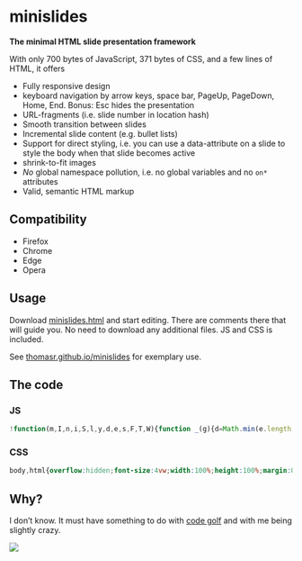 # minislides

**The minimal HTML slide presentation framework**

With only <span class="js">700</em> bytes of JavaScript, <span class="css">371</span> bytes of CSS, and a few lines of HTML, it offers

* Fully responsive design
* keyboard navigation by arrow keys, space bar, PageUp, PageDown, Home, End.
  Bonus: Esc hides the presentation
* URL-fragments (i.e. slide number in location hash)
* Smooth transition between slides
* Incremental slide content (e.g. bullet lists)
* Support for direct styling, i.e. you can use a data-attribute on a slide to style the body when that slide becomes active
* shrink-to-fit images
* *No* global namespace pollution, i.e. no global variables and no `on*` attributes
* Valid, semantic HTML markup

## Compatibility

* Firefox
* Chrome
* Edge
* Opera

## Usage

Download [minislides.html](dist/minislides.html) and start editing. There are comments there that will guide you. No need to download any additional files. JS and CSS is included.

See [thomasr.github.io/minislides](http://thomasr.github.io/minislides/) for exemplary use. 

## The code

### JS
```javascript
!function(m,I,n,i,S,l,y,d,e,s,F,T,W){function _(g){d=Math.min(e.length,g||1),s=e[d-1],e.map.call(s[S+"All"](i),function(t){t[m].remove(n)}),l.hash=d,W.style.background=s[I].bg||"",W[I].slideId=s[I].id||d}function $(a){a=l.hash.substr(1),a!=d&&_(a)}W=y.body,e=Array.from(y[S+"All"]("section")),addEventListener("keydown",function(t,o){T=t.which-32,T&&2!=T&&7!=T&&8!=T||(F=s[S](i+":not(."+n+")"),F?F[m].add(n):_(d+1),o=1),1!=T&&5!=T&&6!=T||(_(d-1),o=1),-5==T&&(W[m].toggle("muted"),o=1),4==T&&(_(1),o=1),3==T&&(_(1/0),o=1),o&&t.preventDefault()}),e.map(function(a,t){a.id=t+1}),$(),W[m].add("loaded"),setInterval($,99)}("classList","dataset","revealed",".incremental","querySelector",location,document)
```

### CSS
```css
body,html{overflow:hidden;font-size:4vw;width:100%;height:100%;margin:0;padding:0}body.loaded{transition:.3s}body.loaded section{transition:opacity .5s}section{position:fixed;top:1vw;bottom:1vw;left:1vw;right:1vw;opacity:0}section:target{z-index:1}body:not(.muted) section:target{opacity:1}img{max-height:100%;max-width:100%}.incremental:not(.revealed){visibility:hidden}
```

## Why?

I don’t know. It must have something to do with [code golf](https://en.wikipedia.org/wiki/Code_golf) and with me being slightly crazy.

[![](https://img.shields.io/github/license/ThomasR/minislides.svg)](LICENSE)

